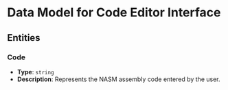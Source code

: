 # Data Model for Code Editor Interface

## Entities

### Code
- **Type**: `string`
- **Description**: Represents the NASM assembly code entered by the user.
